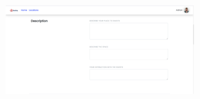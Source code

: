 ![Add-room](https://raw.githubusercontent.com/RobertBaronescu/Booking-App-Backend/master/photos/for%20Github/Add-room.webp)

